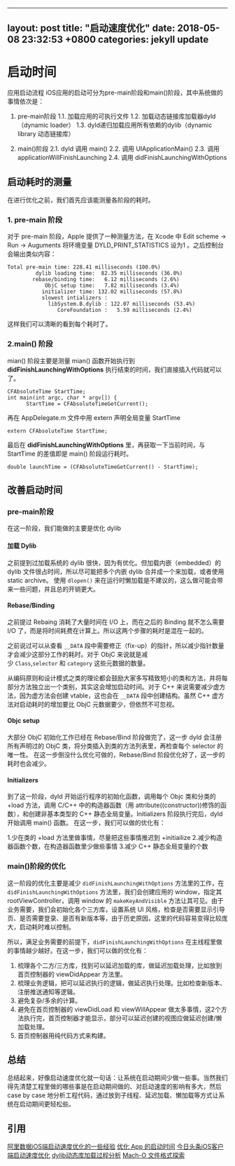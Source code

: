 
---
layout: post
title:  "启动速度优化"
date:   2018-05-08 23:32:53 +0800
categories: jekyll update
---


# 启动时间
应用启动流程
iOS应用的启动可分为pre-main阶段和main()阶段，其中系统做的事情依次是：
1. pre-main阶段
1.1. 加载应用的可执行文件
1.2. 加载动态链接库加载器dyld（dynamic loader）
1.3. dyld递归加载应用所有依赖的dylib（dynamic library 动态链接库）

1. main()阶段
2.1. dyld 调用 main() 
2.2. 调用 UIApplicationMain() 
2.3. 调用 applicationWillFinishLaunching
2.4. 调用 didFinishLaunchingWithOptions

## 启动耗时的测量

在进行优化之前，我们首先应该能测量各阶段的耗时。

### 1. pre-main 阶段

对于 pre-main 阶段，Apple 提供了一种测量方法，在 Xcode 中 Edit scheme -> Run -> Auguments 将环境变量 DYLD_PRINT_STATISTICS 设为1 。之后控制台会输出类似内容：

```
Total pre-main time: 228.41 milliseconds (100.0%)
         dylib loading time:  82.35 milliseconds (36.0%)
        rebase/binding time:   6.12 milliseconds (2.6%)
            ObjC setup time:   7.82 milliseconds (3.4%)
           initializer time: 132.02 milliseconds (57.8%)
           slowest intializers :
             libSystem.B.dylib : 122.07 milliseconds (53.4%)
                CoreFoundation :   5.59 milliseconds (2.4%)
```

这样我们可以清晰的看到每个耗时了。

### 2.main() 阶段

mian() 阶段主要是测量 mian() 函数开始执行到 **didFinishLaunchingWithOptions** 执行结束的时间，我们直接插入代码就可以了。

```
CFAbsoluteTime StartTime;
int main(int argc, char * argv[]) {
      StartTime = CFAbsoluteTimeGetCurrent();
```

再在 AppDelegate.m 文件中用 extern 声明全局变量 StartTime

```
extern CFAbsoluteTime StartTime;
```
最后在 **didFinishLaunchingWithOptions** 里，再获取一下当前时间，与 StartTime 的差值即是 main() 阶段运行耗时。
```
double launchTime = (CFAbsoluteTimeGetCurrent() - StartTime);
```

## 改善启动时间

### pre-main阶段

在这一阶段，我们能做的主要是优化 dylib

#### 加载 Dylib

之前提到过加载系统的 dylib 很快，因为有优化。但加载内嵌（embedded）的 dylib 文件很占时间，所以尽可能把多个内嵌 dylib 合并成一个来加载，或者使用 static archive。
使用 `dlopen()` 来在运行时懒加载是不建议的，这么做可能会带来一些问题，并且总的开销更大。

#### Rebase/Binding

之前提过 Rebaing 消耗了大量时间在 I/O 上，而在之后的 Binding 就不怎么需要 I/O 了，而是将时间耗费在计算上。所以这两个步骤的耗时是混在一起的。

之前说过可以从查看 `__DATA` 段中需要修正（fix-up）的指针，所以减少指针数量才会减少这部分工作的耗时。对于 ObjC 来说就是减少 `Class`,`selector` 和 `category` 这些元数据的数量。

从编码原则和设计模式之类的理论都会鼓励大家多写精致短小的类和方法，并将每部分方法独立出一个类别，其实这会增加启动时间。对于 C++ 来说需要减少虚方法，因为虚方法会创建 vtable，这也会在 `__DATA` 段中创建结构。虽然 C++ 虚方法对启动耗时的增加要比 ObjC 元数据要少，但依然不可忽视。

#### Objc setup

大部分 ObjC 初始化工作已经在 Rebase/Bind 阶段做完了，这一步 dyld 会注册所有声明过的 ObjC 类，将分类插入到类的方法列表里，再检查每个 selector 的唯一性。
在这一步倒没什么优化可做的，Rebase/Bind 阶段优化好了，这一步的耗时也会减少。

#### Initializers
到了这一阶段，dyld 开始运行程序的初始化函数，调用每个 Objc 类和分类的 +load 方法，调用 C/C++ 中的构造器函数（用 attribute((constructor))修饰的函数），和创建非基本类型的 C++ 静态全局变量。Initializers 阶段执行完后，dyld 开始调用 main() 函数。
在这一步，我们可以做的优化有：

1.少在类的 +load 方法里做事情，尽量把这些事情推迟到 +initiailize
2.减少构造器函数个数，在构造器函数里少做些事情
3.减少 C++ 静态全局变量的个数

### main()阶段的优化
这一阶段的优化主要是减少 `didFinishLaunchingWithOptions` 方法里的工作，在 `didFinishLaunchingWithOptions` 方法里，我们会创建应用的 window，指定其 rootViewController，调用 window 的 `makeKeyAndVisible` 方法让其可见。由于业务需要，我们会初始化各个三方库，设置系统 UI 风格，检查是否需要显示引导页、是否需要登录、是否有新版本等，由于历史原因，这里的代码容易变得比较庞大，启动耗时难以控制。

所以，满足业务需要的前提下，`didFinishLaunchingWithOptions` 在主线程里做的事情越少越好。在这一步，我们可以做的优化有：

1. 梳理各个二方/三方库，找到可以延迟加载的库，做延迟加载处理，比如放到首页控制器的 viewDidAppear 方法里。
2. 梳理业务逻辑，把可以延迟执行的逻辑，做延迟执行处理。比如检查新版本、注册推送通知等逻辑。
3. 避免复杂/多余的计算。
4. 避免在首页控制器的 viewDidLoad 和 viewWillAppear 做太多事情，这2个方法执行完，首页控制器才能显示，部分可以延迟创建的视图应做延迟创建/懒加载处理。
5. 首页控制器用纯代码方式来构建。

## 总结

总结起来，好像启动速度优化就一句话：让系统在启动期间少做一些事。当然我们得先清楚工程里做的哪些事是在启动期间做的、对启动速度的影响有多大，然后 case by case 地分析工程代码，通过放到子线程、延迟加载、懒加载等方式让系统在启动期间更轻松些。

## 引用


[阿里数据iOS端启动速度优化的一些经验](https://www.jianshu.com/p/f29b59f4c2b9)
[优化 App 的启动时间](http://yulingtianxia.com/blog/2016/10/30/Optimizing-App-Startup-Time/#%E6%94%B9%E5%96%84%E5%90%AF%E5%8A%A8%E6%97%B6%E9%97%B4) 
[今日头条iOS客户端启动速度优化](https://techblog.toutiao.com/2017/01/17/iosspeed/)
[dylib动态库加载过程分析](https://feicong.github.io/2017/01/14/dylib/index.html)
[Mach-O 文件格式探索](https://www.desgard.com/iosre-1/)
